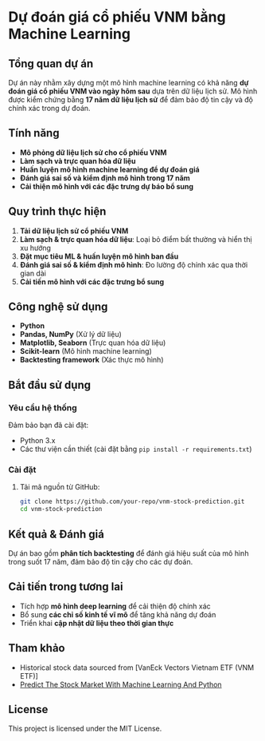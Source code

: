 # Dự đoán giá cổ phiếu VNM bằng Machine Learning

## Tổng quan dự án
Dự án này nhằm xây dựng một mô hình machine learning có khả năng **dự đoán giá cổ phiếu VNM vào ngày hôm sau** dựa trên dữ liệu lịch sử. Mô hình được kiểm chứng bằng **17 năm dữ liệu lịch sử** để đảm bảo độ tin cậy và độ chính xác trong dự đoán.

## Tính năng
- **Mô phỏng dữ liệu lịch sử cho cổ phiếu VNM**
- **Làm sạch và trực quan hóa dữ liệu**
- **Huấn luyện mô hình machine learning để dự đoán giá**
- **Đánh giá sai số và kiểm định mô hình trong 17 năm**
- **Cải thiện mô hình với các đặc trưng dự báo bổ sung**

## Quy trình thực hiện
1. **Tải dữ liệu lịch sử cổ phiếu VNM**
2. **Làm sạch & trực quan hóa dữ liệu**: Loại bỏ điểm bất thường và hiển thị xu hướng
3. **Đặt mục tiêu ML & huấn luyện mô hình ban đầu**
4. **Đánh giá sai số & kiểm định mô hình**: Đo lường độ chính xác qua thời gian dài
5. **Cải tiến mô hình với các đặc trưng bổ sung**

## Công nghệ sử dụng
- **Python**
- **Pandas, NumPy** (Xử lý dữ liệu)
- **Matplotlib, Seaborn** (Trực quan hóa dữ liệu)
- **Scikit-learn** (Mô hình machine learning)
- **Backtesting framework** (Xác thực mô hình)

## Bắt đầu sử dụng
### Yêu cầu hệ thống
Đảm bảo bạn đã cài đặt:
- Python 3.x
- Các thư viện cần thiết (cài đặt bằng `pip install -r requirements.txt`)

### Cài đặt
1. Tải mã nguồn từ GitHub:
   ```sh
   git clone https://github.com/your-repo/vnm-stock-prediction.git
   cd vnm-stock-prediction

## Kết quả & Đánh giá
Dự án bao gồm **phân tích backtesting** để đánh giá hiệu suất của mô hình trong suốt 17 năm, đảm bảo độ tin cậy cho các dự đoán.

## Cải tiến trong tương lai
- Tích hợp **mô hình deep learning** để cải thiện độ chính xác
- Bổ sung **các chỉ số kinh tế vĩ mô** để tăng khả năng dự đoán
- Triển khai **cập nhật dữ liệu theo thời gian thực**

## Tham khảo
- Historical stock data sourced from [VanEck Vectors Vietnam ETF (VNM ETF)]
- [Predict The Stock Market With Machine Learning And Python](https://www.youtube.com/watch?v=1O_BenficgE)

## License
This project is licensed under the MIT License.

